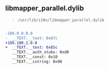## libmapper_parallel.dylib

> `/usr/lib/i18n/libmapper_parallel.dylib`

```diff

-109.0.0.0.0
-  __TEXT.__text: 0x67c
+109.100.2.0.0
+  __TEXT.__text: 0x65c
   __TEXT.__auth_stubs: 0xd0
   __TEXT.__const: 0x10
   __TEXT.__cstring: 0x98

```
